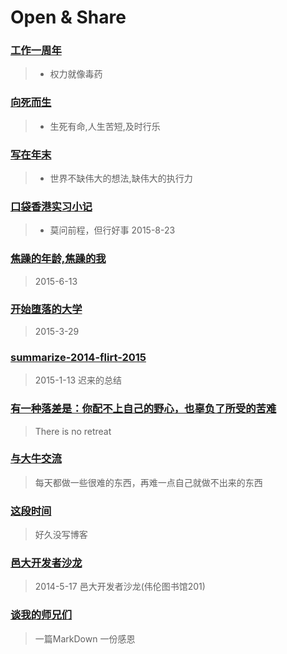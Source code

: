 #  Open & Share

### [工作一周年](one-year-work.md)
>* 权力就像毒药

### [向死而生](BornToDie.md)
>* 生死有命,人生苦短,及时行乐

### [写在年末](WriteInTheEndOfYear.md)
>* 世界不缺伟大的想法,缺伟大的执行力

### [口袋香港实习小记](koudaihkinternship.md)
>* 莫问前程，但行好事 2015-8-23


### [焦躁的年龄,焦躁的我](anxiousage.md)
>2015-6-13


### [开始堕落的大学](comparesenior2tosenior1.md)
>2015-3-29 

### [summarize-2014-flirt-2015](2014summary.md)
>2015-1-13 迟来的总结

### [有一种落差是：你配不上自己的野心，也辜负了所受的苦难](luocha.md)
>There is no retreat


### [与大牛交流](bull.md)
>每天都做一些很难的东西，再难一点自己就做不出来的东西


### [这段时间](zheduanshijian.md)

>好久没写博客


### [邑大开发者沙龙](wyu-dev-conf.md)

>2014-5-17 邑大开发者沙龙(伟伦图书馆201)


### [谈我的师兄们](thank.md)

>一篇MarkDown 一份感恩








